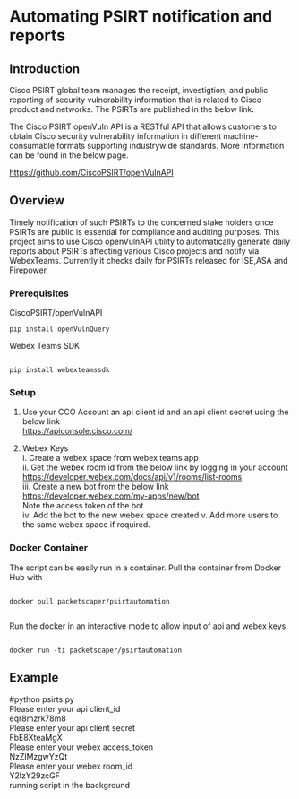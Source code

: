 # Automating PSIRT notification and reports

## Introduction

Cisco PSIRT global team manages the receipt, investigtion, and public reporting of security vulnerability information that is related 
to Cisco product and networks.
The PSIRTs are published in the below link.

The Cisco PSIRT openVuln API is a RESTful API that allows customers to obtain Cisco security vulnerability information in different machine-consumable formats supporting industrywide standards.
More information can be found in the below page.

https://github.com/CiscoPSIRT/openVulnAPI


## Overview

Timely notification of such PSIRTs to the concerned stake holders once PSIRTs are public is essential for compliance and auditing purposes.
This project aims to use Cisco openVulnAPI utility to automatically generate daily reports about PSIRTs affecting various Cisco projects and notify via WebexTeams.
Currently it checks daily for PSIRTs released for ISE,ASA and Firepower.


### Prerequisites

CiscoPSIRT/openVulnAPI



```
pip install openVulnQuery

```

Webex Teams SDK

```

pip install webexteamssdk

```


### Setup

1. Use your CCO Account an api client id and an api client secret using the below link <br>
   https://apiconsole.cisco.com/

2. Webex Keys <br>
  i.   Create a webex space from webex teams app <br>
  ii.  Get the webex room id from the below link by logging in your account <br>
       https://developer.webex.com/docs/api/v1/rooms/list-rooms <br>
  iii. Create a new bot from the below link <br>
       https://developer.webex.com/my-apps/new/bot <br>
       Note the access token of the bot <br>
  iv.  Add the bot to the new webex space created
  v.   Add more users to the same webex space if required.


### Docker Container

The script can be easily run in a container. 
Pull the container from Docker Hub with

```

docker pull packetscaper/psirtautomation


```

Run the docker in an interactive mode to allow input of api and webex keys


```

docker run -ti packetscaper/psirtautomation

```


## Example 

#python psirts.py <br>
Please enter your api client_id <br>
eqr8mzrk78m8 <br>
Please enter your api client secret <br>
FbE8XteaMgX <br>
Please enter your webex access_token <br>
NzZlMzgwYzQt <br>
Please enter your webex room_id <br>
Y2lzY29zcGF <br>
running script in the background <br>
